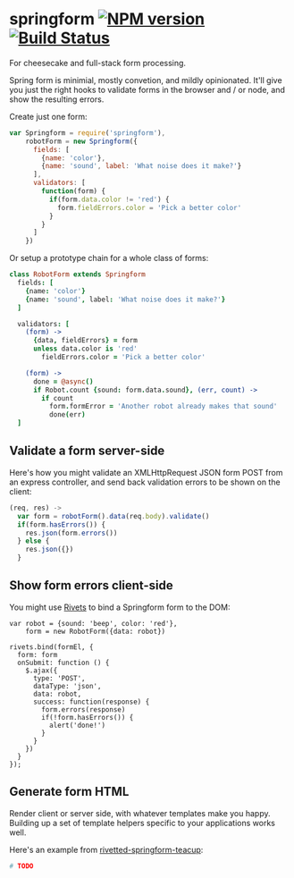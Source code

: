 springform [![NPM version](https://badge.fury.io/js/springform.png)](http://badge.fury.io/js/springform) [![Build Status](https://travis-ci.org/goodeggs/springform.png)](https://travis-ci.org/goodeggs/springform)
==============

For cheesecake and full-stack form processing.

Spring form is minimial, mostly convetion, and mildly opinionated.  It'll give you just the right hooks to validate forms in the browser and / or node, and show the resulting errors.

Create just one form:
```js
var Springform = require('springform'),
    robotForm = new Springform({
      fields: [
        {name: 'color'},
        {name: 'sound', label: 'What noise does it make?'}
      ],
      validators: [
        function(form) {
          if(form.data.color != 'red') {
            form.fieldErrors.color = 'Pick a better color'
          }
        }
      ]
    })
```

Or setup a prototype chain for a whole class of forms:
```coffee
class RobotForm extends Springform
  fields: [
    {name: 'color'}
    {name: 'sound', label: 'What noise does it make?'}
  ]

  validators: [
    (form) ->
      {data, fieldErrors} = form
      unless data.color is 'red'
        fieldErrors.color = 'Pick a better color'

    (form) ->
      done = @async()
      if Robot.count {sound: form.data.sound}, (err, count) ->
        if count
          form.formError = 'Another robot already makes that sound'
          done(err)
  ]
```

Validate a form server-side
---------------------------
Here's how you might validate an XMLHttpRequest JSON form POST from an express controller, and send back validation errors to be shown on the client:
```js
(req, res) ->
  var form = robotForm().data(req.body).validate()
  if(form.hasErrors()) {
    res.json(form.errors())
  } else {
    res.json({})
  }
```

Show form errors client-side
----------------------------
You might use [Rivets](http://www.rivetsjs.com/) to bind a Springform form to the DOM:
```
var robot = {sound: 'beep', color: 'red'},
    form = new RobotForm({data: robot})

rivets.bind(formEl, {
  form: form
  onSubmit: function () {
    $.ajax({
      type: 'POST',
      dataType: 'json',
      data: robot,
      success: function(response) {
        form.errors(response)
        if(!form.hasErrors()) {
          alert('done!')
        }
      }
    })
  }
});
```

Generate form HTML
--------------------
Render client or server side, with whatever templates make you happy.  Building up a set of template helpers specific to your applications works well.

Here's an example from [rivetted-springform-teacup](http://github.com/goodeggs/rivetted-springform-teacup):

```coffee
# TODO
```

